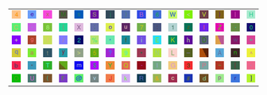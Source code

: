 <table>
<tr>
<td><img src="34.gif"></td>
<td><img src="65.gif"></td>
<td><img src="78.gif"></td>
<td><img src="4D.gif"></td>
<td><img src="73.gif"></td>
<td><img src="53.gif"></td>
<td><img src="6A.gif"></td>
<td><img src="29.gif"></td>
<td><img src="42.gif"></td>
<td><img src="36.gif"></td>
<td><img src="57.gif"></td>
<td><img src="3C.gif"></td>
<td><img src="56.gif"></td>
<td><img src="7D.gif"></td>
<td><img src="7C.gif"></td>
<td><img src="48.gif"></td>
</tr>
<tr>
<td><img src="43.gif"></td>
<td><img src="60.gif"></td>
<td><img src="38.gif"></td>
<td><img src="7B.gif"></td>
<td><img src="58.gif"></td>
<td><img src="3B.gif"></td>
<td><img src="6F.gif"></td>
<td><img src="75.gif"></td>
<td><img src="37.gif"></td>
<td><img src="3A.gif"></td>
<td><img src="31.gif"></td>
<td><img src="7A.gif"></td>
<td><img src="49.gif"></td>
<td><img src="5A.gif"></td>
<td><img src="2E.gif"></td>
<td><img src="30.gif"></td>
</tr>
<tr>
<td><img src="2B.gif"></td>
<td><img src="67.gif"></td>
<td><img src="21.gif"></td>
<td><img src="2F.gif"></td>
<td><img src="32.gif"></td>
<td><img src="25.gif"></td>
<td><img src="27.gif"></td>
<td><img src="66.gif"></td>
<td><img src="69.gif"></td>
<td><img src="45.gif"></td>
<td><img src="4B.gif"></td>
<td><img src="68.gif"></td>
<td><img src="44.gif"></td>
<td><img src="gr2.gif"></td>
<td><img src="77.gif"></td>
<td><img src="3D.gif"></td>
</tr>
<tr>
<td><img src="71.gif"></td>
<td><img src="61.gif"></td>
<td><img src="74.gif"></td>
<td><img src="79.gif"></td>
<td><img src="3E.gif"></td>
<td><img src="35.gif"></td>
<td><img src="3F.gif"></td>
<td><img src="39.gif"></td>
<td><img src="2A.gif"></td>
<td><img src="4E.gif"></td>
<td><img src="4C.gif"></td>
<td><img src="5F.gif"></td>
<td><img src="gr1.gif"></td>
<td><img src="41.gif"></td>
<td><img src="6E.gif"></td>
<td><img src="5E.gif"></td>
</tr>
<tr>
<td><img src="62.gif"></td>
<td><img src="22.gif"></td>
<td><img src="54.gif"></td>
<td><img src="gr3.gif"></td>
<td><img src="6D.gif"></td>
<td><img src="24.gif"></td>
<td><img src="59.gif"></td>
<td><img src="51.gif"></td>
<td><img src="2D.gif"></td>
<td><img src="6C.gif"></td>
<td><img src="47.gif"></td>
<td><img src="33.gif"></td>
<td><img src="50.gif"></td>
<td><img src="7E.gif"></td>
<td><img src="5B.gif"></td>
<td><img src="2C.gif"></td>
</tr>
<tr>
<td><img src="4F.gif"></td>
<td><img src="55.gif"></td>
<td><img src="28.gif"></td>
<td><img src="46.gif"></td>
<td><img src="40.gif"></td>
<td><img src="76.gif"></td>
<td><img src="4A.gif"></td>
<td><img src="6B.gif"></td>
<td><img src="52.gif"></td>
<td><img src="26.gif"></td>
<td><img src="63.gif"></td>
<td><img src="23.gif"></td>
<td><img src="64.gif"></td>
<td><img src="70.gif"></td>
<td><img src="72.gif"></td>
<td><img src="5D.gif"></td>
</tr>
</table>
